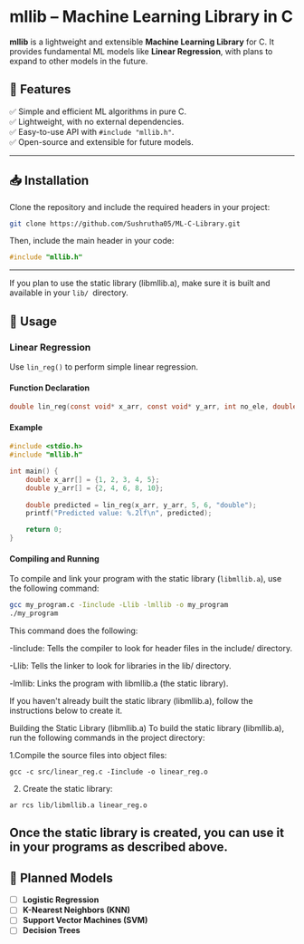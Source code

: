 # **mllib – Machine Learning Library in C**  

**mllib** is a lightweight and extensible **Machine Learning Library** for C. It provides fundamental ML models like **Linear Regression**, with plans to expand to other models in the future.  

## 🚀 **Features**  
✅ Simple and efficient ML algorithms in pure C.  
✅ Lightweight, with no external dependencies.  
✅ Easy-to-use API with `#include "mllib.h"`.  
✅ Open-source and extensible for future models.  

---

## 📥 **Installation**  
Clone the repository and include the required headers in your project:  
```sh
git clone https://github.com/Sushrutha05/ML-C-Library.git
```
Then, include the main header in your code:  
```c
#include "mllib.h"
```

---
If you plan to use the static library (libmllib.a), make sure it is built and available in your ```lib/ ```directory.

## 📖 **Usage**  

### **Linear Regression**  
Use `lin_reg()` to perform simple linear regression.  

#### **Function Declaration**  
```c
double lin_reg(const void* x_arr, const void* y_arr, int no_ele, double x, const char* type);
```

#### **Example**  
```c
#include <stdio.h>
#include "mllib.h"

int main() {
    double x_arr[] = {1, 2, 3, 4, 5};
    double y_arr[] = {2, 4, 6, 8, 10};
    
    double predicted = lin_reg(x_arr, y_arr, 5, 6, "double");
    printf("Predicted value: %.2lf\n", predicted);

    return 0;
}
```

#### **Compiling and Running**  
To compile and link your program with the static library (```libmllib.a```), use the following command:
```sh
gcc my_program.c -Iinclude -Llib -lmllib -o my_program
./my_program
```
This command does the following:

-Iinclude: Tells the compiler to look for header files in the include/ directory.

-Llib: Tells the linker to look for libraries in the lib/ directory.

-lmllib: Links the program with libmllib.a (the static library).

If you haven't already built the static library (libmllib.a), follow the instructions below to create it.

Building the Static Library (libmllib.a)
To build the static library (libmllib.a), run the following commands in the project directory:

1.Compile the source files into object files:
```
gcc -c src/linear_reg.c -Iinclude -o linear_reg.o
```
2. Create the static library:
```
ar rcs lib/libmllib.a linear_reg.o
```
Once the static library is created, you can use it in your programs as described above.
---

## 📌 **Planned Models**   
- [ ] **Logistic Regression**  
- [ ] **K-Nearest Neighbors (KNN)**  
- [ ] **Support Vector Machines (SVM)**  
- [ ] **Decision Trees**  
